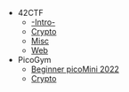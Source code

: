 - 42CTF
  - [-Intro-](https://github.com/nuoxoxo/CTF_writeups/blob/main/42ctf__intro.md)
  - [Crypto](https://github.com/nuoxoxo/CTF_writeups/blob/main/42ctf__crypto.md)
  - [Misc](https://github.com/nuoxoxo/writeups/blob/main/42ctf__misc.md)
  - [Web](https://github.com/nuoxoxo/writeups/blob/main/42ctf__web.md)
- PicoGym
  - [Beginner picoMini 2022](https://github.com/nuoxoxo/CTF_writeups/blob/main/pico__beginner_mini_2022.md)
  - [Crypto](https://github.com/nuoxoxo/CTF_writeups/blob/main/pico__crypto.md)
